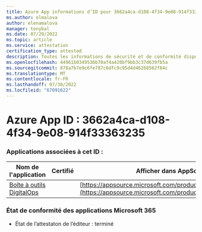 ```yaml
---
title: Azure App informations d’ID pour 3662a4ca-d108-4f34-9e08-914f33363235
ms.author: elmalova
author: elenamalova
manager: tonybal
ms.date: 07/29/2022
ms.topic: article
ms.service: attestation
certification_type: attested
description: Toutes les informations de sécurité et de conformité disponibles pour 3662a4ca-d108-4f34-9e08-914f33363235.
ms.openlocfilehash: 44961b0349536b70af4a420bf9bb3c37d639fb5a
ms.sourcegitcommit: 878a7b7e9c6fe787c6dfc9c95d4d46268562f84c
ms.translationtype: MT
ms.contentlocale: fr-FR
ms.lasthandoff: 07/30/2022
ms.locfileid: "67091622"
---
```

# <a name="azure-app-id-3662a4ca-d108-4f34-9e08-914f33363235"></a>Azure App ID : 3662a4ca-d108-4f34-9e08-914f33363235


### <a name="apps-associated-with-this-id"></a>Applications associées à cet ID :
| **Nom de l'application** | **Certifié** | **Afficher dans AppSource** |
|--------------|---------------|-----------------------|
| [Boîte à outils DigitalOps](../forward/WA200003934.md) |  | [https://appsource.microsoft.com/product/office/WA200003934](https://appsource.microsoft.com/product/office/WA200003934) |

### <a name="microsoft-365-app-compliance-status"></a>État de conformité des applications Microsoft 365
- État de l’attestaton de l’éditeur : terminé
